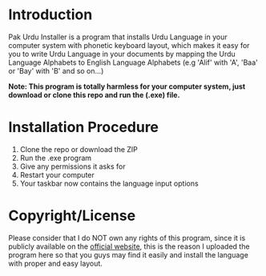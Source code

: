 # Introduction

Pak Urdu Installer is a program that installs Urdu Language in your computer system with phonetic keyboard layout, which makes it easy for you to write Urdu Language in your documents by mapping the Urdu Language Alphabets to English Language Alphabets (e.g 'Alif' with 'A', 'Baa' or 'Bay' with 'B' and so on...)

<b>Note: This program is totally harmless for your computer system, just download or clone this repo and run the (.exe) file.</b>

# Installation Procedure

<ol>
  <li>Clone the repo or download the ZIP</li>
  <li>Run the .exe program</li>
  <li>Give any permissions it asks for</li>
  <li>Restart your computer</li>
  <li>Your taskbar now contains the language input options</li>
</ol>

# Copyright/License

Please consider that I do NOT own any rights of this program, since it is publicly available on the [official website](https://www.mbilalm.com/download/pak-urdu-installer.php), this is the reason I uploaded the program here so that you guys may find it easily and install the language with proper and easy layout.
